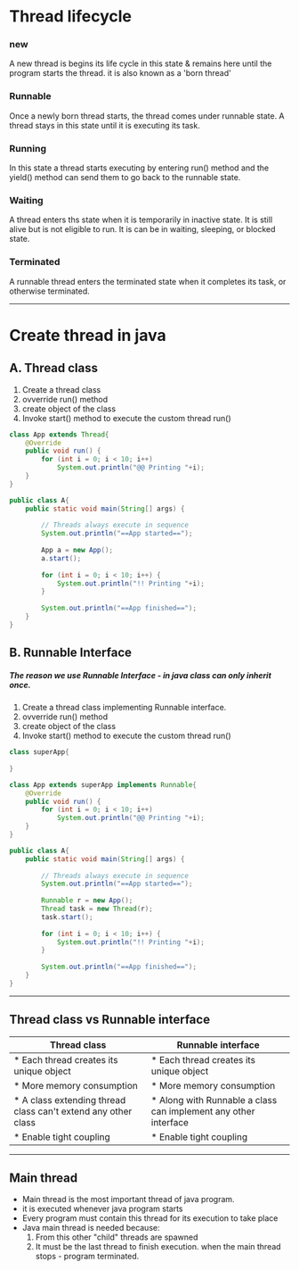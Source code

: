 # Thread lifecycle
### new 
A new thread is begins its life cycle in this state & remains here until the program starts the thread. it is also known as a 'born thread'
### Runnable
Once a newly born thread starts, the thread comes under runnable state. A thread stays in this state until it is executing its task.
### Running
In this state a thread starts executing by entering run() method and the yield() method can send them to go back to the runnable state. 
### Waiting 
A thread enters ths state when it is temporarily in inactive state. It is still alive but is not eligible to run. It is can be in waiting, sleeping, or blocked state. 
### Terminated
A runnable thread enters the terminated state when it completes its task, or otherwise terminated.
___

# Create thread in java
## A. Thread class
1. Create a thread class
2. ovverride run() method
3. create object of the class
4. Invoke start() method to execute the custom thread run()

```java
class App extends Thread{
	@Override
	public void run() {
		for (int i = 0; i < 10; i++) 
			System.out.println("@@ Printing "+i);		
	}
}

public class A{
	public static void main(String[] args) {
		
		// Threads always execute in sequence		
		System.out.println("==App started==");
		
		App a = new App();
		a.start();
		
		for (int i = 0; i < 10; i++) {
			System.out.println("!! Printing "+i);
		}
		
		System.out.println("==App finished==");
	}
}

```
## B. Runnable Interface
##### The reason we use Runnable Interface - in java class can only inherit once. 
1. Create a thread class implementing Runnable interface.
2. ovverride run() method
3. create object of the class
4. Invoke start() method to execute the custom thread run()
```java
class superApp{
	
}

class App extends superApp implements Runnable{
	@Override
	public void run() {
		for (int i = 0; i < 10; i++) 
			System.out.println("@@ Printing "+i);		
	}
}

public class A{
	public static void main(String[] args) {
		
		// Threads always execute in sequence		
		System.out.println("==App started==");
		
		Runnable r = new App();
		Thread task = new Thread(r);
		task.start();
			
		for (int i = 0; i < 10; i++) {
			System.out.println("!! Printing "+i);
		}
		
		System.out.println("==App finished==");
	}
}
```

___
## Thread class vs Runnable interface
Thread class | Runnable interface|
---|--|
* Each thread creates its unique object | * Each thread creates its unique object|
* More memory consumption| * More memory consumption|
* A class extending thread class can't extend any other class | * Along with Runnable a class can implement any other interface|
* Enable tight coupling | * Enable tight coupling|


___
## Main thread
* Main thread is the most important thread of java program. 
* it is executed whenever java program starts
* Every program must contain this thread for its execution to take place
* Java main thread is needed because:
    1. From this other "child" threads are spawned
    2. It must be the last thread to finish execution. 
    when the main thread stops - program terminated.

